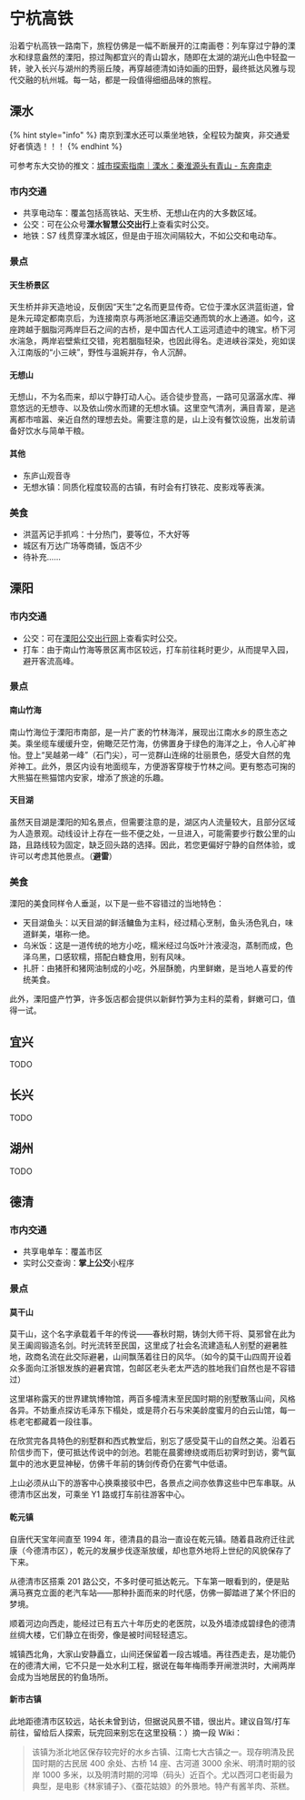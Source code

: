 # 宁杭高铁

沿着宁杭高铁一路南下，旅程仿佛是一幅不断展开的江南画卷：列车穿过宁静的溧水和绿意盎然的溧阳，掠过陶都宜兴的青山碧水，随即在太湖的湖光山色中轻盈一转，驶入长兴与湖州的秀丽丘陵，再穿越德清如诗如画的田野，最终抵达风雅与现代交融的杭州城。每一站，都是一段值得细细品味的旅程。

## 溧水

{% hint style="info" %}
南京到溧水还可以乘坐地铁，全程较为酸爽，非交通爱好者慎选！！！
{% endhint %}

可参考东大交协的推文：[城市探索指南｜溧水：秦淮源头有青山 - 东奔南走](https://www.xiaohongshu.com/explore/6832e963000000000f039c34?xsec_token=ABiJfdKaFmWUo27l-GHk6A-BB8aeJwYPdPw6HgRFX9PjE)

### 市内交通

* 共享电动车：覆盖包括高铁站、天生桥、无想山在内的大多数区域。
* 公交：可在公众号**溧水智慧公交出行**上查看实时公交。
* 地铁：S7 线贯穿溧水城区，但是由于班次间隔较大，不如公交和电动车。

### 景点

#### **天生桥景区**

天生桥并非天造地设，反倒因“天生”之名而更显传奇。它位于溧水区洪蓝街道，曾是朱元璋定都南京后，为连接南京与两浙地区漕运交通而筑的水上通道。如今，这座跨越于胭脂河两岸巨石之间的古桥，是中国古代人工运河遗迹中的瑰宝。桥下河水湍急，两岸岩壁紫红交错，宛若胭脂轻染，也因此得名。走进峡谷深处，宛如误入江南版的“小三峡”，野性与温婉并存，令人沉醉。

#### **无想山**

无想山，不为名而来，却以宁静打动人心。适合徒步登高，一路可见潺潺水库、禅意悠远的无想寺、以及依山傍水而建的无想水镇。这里空气清冽，满目青翠，是逃离都市喧嚣、亲近自然的理想去处。需要注意的是，山上没有餐饮设施，出发前请备好饮水与简单干粮。

#### 其他

* 东庐山观音寺
* 无想水镇：同质化程度较高的古镇，有时会有打铁花、皮影戏等表演。

### 美食

* 洪蓝芮记手抓鸡：十分热门，要等位，不大好等
* 城区有万达广场等商铺，饭店不少
* 待补充……

## 溧阳

### 市内交通

* 公交：可在[溧阳公交出行网](https://www.ly-xing.com/html5/bus4WX.html)上查看实时公交。
* 打车：由于南山竹海等景区离市区较远，打车前往耗时更少，从而提早入园，避开客流高峰。

### 景点

#### 南山竹海

南山竹海位于溧阳市南部，是一片广袤的竹林海洋，展现出江南水乡的原生态之美。乘坐缆车缓缓升空，俯瞰茫茫竹海，仿佛置身于绿色的海洋之上，令人心旷神怡。登上“吴越弟一峰”（石门尖），可一览群山连绵的壮丽景色，感受大自然的鬼斧神工。此外，景区内设有地面缆车，方便游客穿梭于竹林之间。更有憨态可掬的大熊猫在熊猫馆内安家，增添了旅途的乐趣。

#### 天目湖

虽然天目湖是溧阳的知名景点，但需要注意的是，湖区内人流量较大，且部分区域为人造景观。动线设计上存在一些不便之处，一旦进入，可能需要步行数公里的山路，且路线较为固定，缺乏回头路的选择。因此，若您更偏好宁静的自然体验，或许可以考虑其他景点。（**避雷**）

### 美食

溧阳的美食同样令人垂涎，以下是一些不容错过的当地特色：

* 天目湖鱼头：以天目湖的鲜活鳙鱼为主料，经过精心烹制，鱼头汤色乳白，味道鲜美，堪称一绝。
* 乌米饭：这是一道传统的地方小吃，糯米经过乌饭叶汁液浸泡，蒸制而成，色泽乌黑，口感软糯，搭配白糖食用，别有风味。
* 扎肝：由猪肝和猪网油制成的小吃，外层酥脆，内里鲜嫩，是当地人喜爱的传统美食。

此外，溧阳盛产竹笋，许多饭店都会提供以新鲜竹笋为主料的菜肴，鲜嫩可口，值得一试。

## 宜兴

TODO

## 长兴

TODO

## 湖州

TODO

## 德清

### 市内交通

* 共享电单车：覆盖市区
* 实时公交查询：**掌上公交**小程序

### 景点

#### 莫干山

莫干山，这个名字承载着千年的传说——春秋时期，铸剑大师干将、莫邪曾在此为吴王阖闾锻造名剑。时光流转至民国，这里成了社会名流建造私人别墅的避暑胜地，政商名流在此交际避暑，山间飘荡着往日的风华。（如今的莫干山四周开设着众多面向江浙银发族的避暑宾馆，包邮区老头老太严选的胜地我们自然也是不容错过）

这里堪称露天的世界建筑博物馆，两百多幢清末至民国时期的别墅散落山间，风格各异。不妨重点探访毛泽东下榻处，或是蒋介石与宋美龄度蜜月的白云山馆，每一栋老宅都藏着一段往事。

在欣赏完各具特色的别墅群和西式教堂后，别忘了感受莫干山的自然之美。沿着石阶信步而下，便可抵达传说中的剑池。若能在晨雾缭绕或雨后初霁时到访，雾气氤氲中的池水更显神秘，仿佛千年前的铸剑传奇仍在雾气中低语。

上山必须从山下的游客中心换乘接驳中巴，各景点之间亦依靠这些中巴车串联。从德清市区出发，可乘坐 Y1 路或打车前往游客中心。

#### 乾元镇

自唐代天宝年间直至 1994 年，德清县的县治一直设在乾元镇。随着县政府迁往武康（今德清市区），乾元的发展步伐逐渐放缓，却也意外地将上世纪的风貌保存了下来。

从德清市区搭乘 201 路公交，不多时便可抵达乾元。下车第一眼看到的，便是贴满马赛克立面的老汽车站——那种扑面而来的时代感，仿佛一脚踏进了某个怀旧的梦境。

顺着河边向西走，能经过已有五六十年历史的老医院，以及外墙漆成碧绿色的德清丝绸大楼，它们静立在街旁，像是被时间轻轻遗忘。

城镇西北角，大家山安静矗立，山间还保留着一段古城墙。再往西走去，是功能仍在的德清大闸，它不只是一处水利工程，据说在每年梅雨季开闸泄洪时，大闸两岸会成为当地居民的钓鱼场所。

#### 新市古镇

此地距德清市区较远，站长未曾到访，但据说风景不错，很出片。建议自驾/打车前往，留给后人探索，玩完回来别忘在这里投稿：）摘一段 Wiki：

> 该镇为浙北地区保存较完好的水乡古镇、江南七大古镇之一。现存明清及民国时期的古民居 400 余处、古桥 14 座、古河道 3000 余米、明清时期的驳岸 1000 多米，以及明清时期的河埠（码头）近百个。尤以西河口老街最为典型，是电影《林家铺子》、《蚕花姑娘》的外景地。特产有酱羊肉、茶糕。
